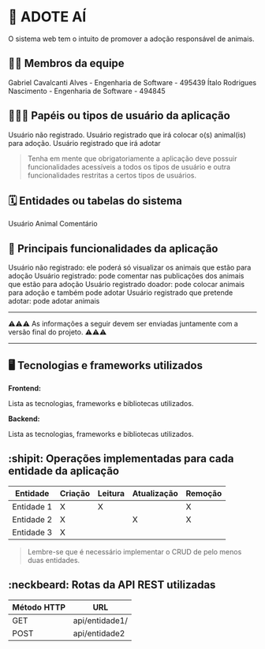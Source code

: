 # :checkered_flag: ADOTE AÍ

O sistema web tem o intuito de promover a adoção responsável de animais.  

## :technologist: Membros da equipe

Gabriel Cavalcanti Alves - Engenharia de Software - 495439
Ítalo Rodrigues Nascimento - Engenharia de Software - 494845

## :people_holding_hands: Papéis ou tipos de usuário da aplicação

Usuário não registrado.
Usuário registrado que irá colocar o(s) animal(is) para adoção.
Usuário registrado que irá adotar 


> Tenha em mente que obrigatoriamente a aplicação deve possuir funcionalidades acessíveis a todos os tipos de usuário e outra funcionalidades restritas a certos tipos de usuários.

## :spiral_calendar: Entidades ou tabelas do sistema

Usuário
Animal
Comentário

## :triangular_flag_on_post:	 Principais funcionalidades da aplicação

Usuário não registrado: ele poderá só visualizar os animais que estão para adoção
Usuário registrado:  pode comentar nas publicações dos animais que estão para adoção
Usuário registrado doador: pode colocar animais para adoção e também pode adotar
Usuário registrado que pretende adotar: pode adotar animais


----

:warning::warning::warning: As informações a seguir devem ser enviadas juntamente com a versão final do projeto. :warning::warning::warning:


----

## :desktop_computer: Tecnologias e frameworks utilizados

**Frontend:**

Lista as tecnologias, frameworks e bibliotecas utilizados.

**Backend:**

Lista as tecnologias, frameworks e bibliotecas utilizados.


## :shipit: Operações implementadas para cada entidade da aplicação


| Entidade| Criação | Leitura | Atualização | Remoção |
| --- | --- | --- | --- | --- |
| Entidade 1 | X |  X  |  | X |
| Entidade 2 | X |    |  X | X |
| Entidade 3 | X |    |  |  |

> Lembre-se que é necessário implementar o CRUD de pelo menos duas entidades.

## :neckbeard: Rotas da API REST utilizadas

| Método HTTP | URL |
| --- | --- |
| GET | api/entidade1/|
| POST | api/entidade2 |
